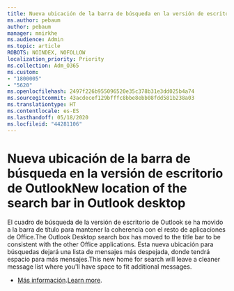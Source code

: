 ```yaml
---
title: Nueva ubicación de la barra de búsqueda en la versión de escritorio de Outlook
ms.author: pebaum
author: pebaum
manager: mnirkhe
ms.audience: Admin
ms.topic: article
ROBOTS: NOINDEX, NOFOLLOW
localization_priority: Priority
ms.collection: Adm_O365
ms.custom:
- "1800005"
- "5620"
ms.openlocfilehash: 2497f226b955096520e35c378b31e3dd025b4a74
ms.sourcegitcommit: 43acdecef129bfffc8bbe8ebb08fdd581b238a03
ms.translationtype: HT
ms.contentlocale: es-ES
ms.lasthandoff: 05/18/2020
ms.locfileid: "44281106"
---
```

# <a name="new-location-of-the-search-bar-in-outlook-desktop"></a><span data-ttu-id="185b2-102">Nueva ubicación de la barra de búsqueda en la versión de escritorio de Outlook</span><span class="sxs-lookup"><span data-stu-id="185b2-102">New location of the search bar in Outlook desktop</span></span>

<span data-ttu-id="185b2-103">El cuadro de búsqueda de la versión de escritorio de Outlook se ha movido a la barra de título para mantener la coherencia con el resto de aplicaciones de Office.</span><span class="sxs-lookup"><span data-stu-id="185b2-103">The Outlook Desktop search box has moved to the title bar to be consistent with the other Office applications.</span></span> <span data-ttu-id="185b2-104">Esta nueva ubicación para búsquedas dejará una lista de mensajes más despejada, donde tendrá espacio para más mensajes.</span><span class="sxs-lookup"><span data-stu-id="185b2-104">This new home for search will leave a cleaner message list where you'll have space to fit additional messages.</span></span>
- <span data-ttu-id="185b2-105">[Más información](https://support.microsoft.com/es-ES/office/96fee452-80cd-492d-a35c-5c37584b416b).</span><span class="sxs-lookup"><span data-stu-id="185b2-105">[Learn more](https://support.microsoft.com/es-ES/office/96fee452-80cd-492d-a35c-5c37584b416b).</span></span>
